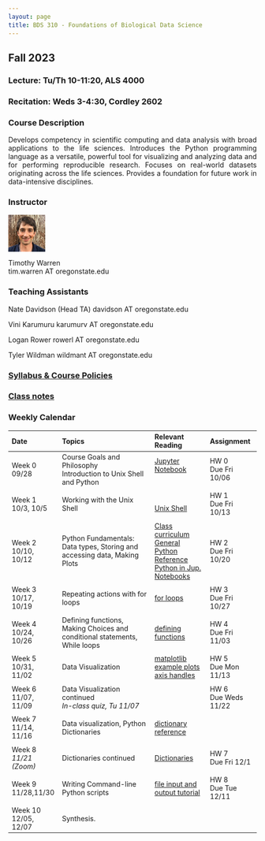```yaml
---
layout: page
title: BDS 310 - Foundations of Biological Data Science
---
```


## Fall 2023
### Lecture: Tu/Th 10-11:20, ALS 4000
### Recitation: Weds 3-4:30, Cordley 2602


### Course Description
 <!---
  will replace this image
 <img src="./assets/images/covidtrace_color_rev-01.png" width="390" height="270" align='right'/> 
-->
 <div style="text-align: justify"> 
 Develops competency in scientific computing and data analysis with broad applications to the life sciences. Introduces the Python programming language as a versatile, powerful tool for visualizing and analyzing data and for performing reproducible research. Focuses on real-world datasets originating across the life sciences. Provides a foundation for future work in data-intensive disciplines.

</div>   

### Instructor
<img src="./assets/images/twheadshot_square.jpg" width="75" height="75" align='center'/>      

Timothy Warren  
tim.warren AT oregonstate.edu         

### Teaching Assistants

Nate Davidson (Head TA)
davidson AT oregonstate.edu

Vini Karumuru
karumurv AT oregonstate.edu

Logan Rower
rowerl AT oregonstate.edu

Tyler Wildman
wildmant AT oregonstate.edu

### [Syllabus & Course Policies](./syllabus.md) 
### [Class notes](./lecture_notes/cheat_sheet.pdf)


### Weekly Calendar  

|Date                                  | Topics                             |  Relevant Reading                     | Assignment                                 |
|:-----------------------------        |:--------------------------------- |:------------------------------------  |:----------------------                      |
| Week 0 <br />09/28&nbsp; &nbsp; &nbsp;&nbsp;&nbsp;| Course Goals and Philosophy <br />Introduction to Unix Shell and Python &nbsp; &nbsp; &nbsp;| [Jupyter Notebook](https://www.e-education.psu.edu/geog489/node/2204)&nbsp; &nbsp; &nbsp;&nbsp; &nbsp;&nbsp; &nbsp;  &nbsp; &nbsp;  | HW 0 <br/> Due Fri 10/06 &nbsp; &nbsp; |
|        |                |         |            |
| Week 1 <br /> 10/3, 10/5    | Working with the Unix Shell  | <br>[Unix Shell](https://swcarpentry.github.io/shell-novice/)<br>  | HW 1 <br/> Due Fri 10/13  |
|     |    |     |      |
| Week 2 <br /> 10/10, 10/12    | Python Fundamentals: Data types, Storing and accessing data, Making Plots  | [Class curriculum](https://swcarpentry.github.io/python-novice-inflammation/)  <br>  [General Python Reference](https://docs.python.org/3/reference/index.html)<br> [Python in Jup. Notebooks](http://mbakker7.github.io/exploratory_computing_with_python/)                                       | HW 2 <br/> Due Fri 10/20|
|     |    |     |      |
| Week 3 <br /> 10/17, 10/19    |Repeating actions with for loops | [for loops](https://swcarpentry.github.io/python-novice-inflammation/05-loop/index.html)     | HW 3 <br/> Due Fri 10/27|
|     |    |     | |
| Week 4 <br /> 10/24, 10/26    | Defining functions, Making Choices and conditional statements, While loops  |[defining functions](https://swcarpentry.github.io/python-novice-inflammation/08-func/index.html)   | HW 4 <br/> Due Fri 11/03 |
|     |    |     |      |
|  Week 5 <br /> 10/31, 11/02   | Data Visualization|[matplotlib example plots](https://matplotlib.org/stable/gallery/index.html)<br> [axis handles](https://matplotlib.org/stable/api/axes_api.html)|   HW 5 <br/> Due Mon 11/13 |
|     |    |     |      |
| Week 6 <br />  11/07, 11/09    | Data Visualization continued <br> *In-class quiz, Tu 11/07*|    | HW 6 <br/> Due Weds 11/22 |
|     |    |     |      |
| Week 7 <br /> 11/14, 11/16    | Data visualization, Python Dictionaries |  [dictionary reference](https://www.greenteapress.com/thinkpython2/html/thinkpython2012.html)            | |
|     |    |     |      |
| Week 8 <br /> *11/21 (Zoom)*  |Dictionaries continued | [Dictionaries](https://www.greenteapress.com/thinkpython2/html/thinkpython2012.html)                                               | HW 7<br/> Due Fri 12/1  |
|     |    |     |      |
| Week 9 <br /> 11/28,11/30   |Writing Command-line Python scripts| [file input and output tutorial](https://datacarpentry.org/python-socialsci/05-processing-data-from-file/index.html) | HW 8 <br/> Due Tue 12/11|                              
|     |    |     |      |
| Week 10 <br /> 12/05, 12/07   | Synthesis.<br> |                         | |


